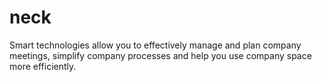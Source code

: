 # neck
Smart technologies allow you to effectively manage and plan company meetings, simplify company processes and help you use company space more efficiently.
